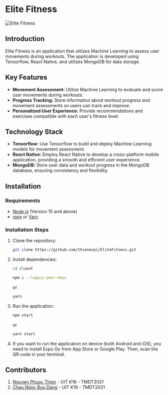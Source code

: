 # Elite Fitness
![Elite Fitness](https://i.postimg.cc/y6T52PQM/Group-11.pngg)
## Introduction
Elite Fitness is an application that utilizes Machine Learning to assess user movements during workouts. The application is developed using Tensorflow, React Native, and utilizes MongoDB for data storage.

## Key Features
- **Movement Assessment:** Utilize Machine Learning to evaluate and score user movements during workouts.
- **Progress Tracking:** Store information about workout progress and movement assessments so users can track and improve.
- **Personalized User Experience:** Provide recommendations and exercises compatible with each user's fitness level.

## Technology Stack
- **Tensorflow:** Use Tensorflow to build and deploy Machine Learning models for movement assessment.
- **React Native:** Employ React Native to develop a cross-platform mobile application, providing a smooth and efficient user experience.
- **MongoDB:** Store user data and workout progress in the MongoDB database, ensuring consistency and flexibility.

## Installation

### Requirements

- [Node.js](https://nodejs.org/) (Version 10 and above)
- [npm](https://www.npmjs.com/) or [Yarn](https://yarnpkg.com/)

### Installation Steps

1. Clone the repository:

    ```bash
    git clone https://github.com/thienenpi/EliteFitness.git
    ```

2. Install dependencies:

   ```bash
   cd client
   ```

    ```bash
    npm i --legacy-peer-deps
    ```

    or

    ```bash
    yarn
    ```
3. Run the application:

    ```bash
    npm start
    ```

    or

    ```bash
    yarn start
    ```
4. If you want to run the application on device (both Android and iOS), you need to install Expo Go from App Store or Google Play. Then, scan the QR code in your terminal.

## Contributors
1. [Nguyen Phuoc Thien](https://github.com/thienenpi) - UIT K16 - TMDT2021 
2. [Chau Ngoc Buu Dang](https://github.com/buubuu203) - UIT K16 - TMDT2021 



